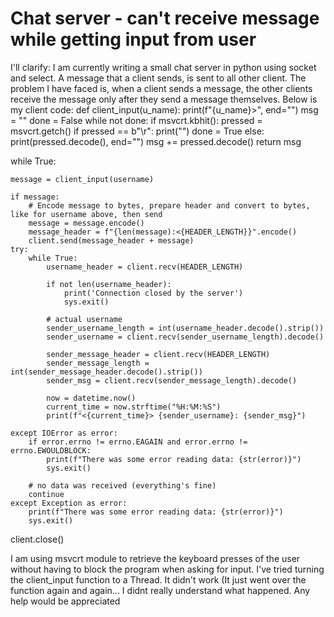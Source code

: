
# Chat server - can't receive message while getting input from user

I'll clarify:
I am currently writing a small chat server in python using socket and select.
A message that a client sends, is sent to all other client.
The problem I have faced is, when a client sends a message, the other clients receive the message only after they send a message themselves.
Below is my client code:
def client_input(u_name):
    print(f"{u_name}>", end="")
    msg = ""
    done = False
    while not done:
        if msvcrt.kbhit():
            pressed = msvcrt.getch()
            if pressed == b"\r":
                print("")
                done = True
            else:
                print(pressed.decode(), end="")
                msg += pressed.decode()
    return msg


while True:

    message = client_input(username)

    if message:
        # Encode message to bytes, prepare header and convert to bytes, like for username above, then send
        message = message.encode()
        message_header = f"{len(message):<{HEADER_LENGTH}}".encode()
        client.send(message_header + message)
    try:
        while True:
            username_header = client.recv(HEADER_LENGTH)

            if not len(username_header):
                print('Connection closed by the server')
                sys.exit()

            # actual username
            sender_username_length = int(username_header.decode().strip())
            sender_username = client.recv(sender_username_length).decode()

            sender_message_header = client.recv(HEADER_LENGTH)
            sender_message_length = int(sender_message_header.decode().strip())
            sender_msg = client.recv(sender_message_length).decode()

            now = datetime.now()
            current_time = now.strftime("%H:%M:%S")
            print(f"<{current_time}> {sender_username}: {sender_msg}")

    except IOError as error:
        if error.errno != errno.EAGAIN and error.errno != errno.EWOULDBLOCK:
            print(f"There was some error reading data: {str(error)}")
            sys.exit()

        # no data was received (everything's fine)
        continue
    except Exception as error:
        print(f"There was some error reading data: {str(error)}")
        sys.exit()

client.close()

I am using msvcrt module to retrieve the keyboard presses of the user without having to block the program when asking for input.
I've tried turning the client_input function to a Thread. It didn't work (It just went over the function again and again... I didnt really understand what happened.
Any help would be appreciated

        